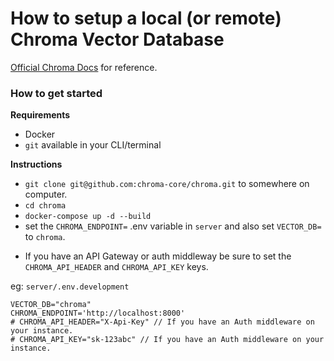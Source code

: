# How to setup a local (or remote) Chroma Vector Database

[Official Chroma Docs](https://docs.trychroma.com/usage-guide#running-chroma-in-clientserver-mode) for reference.

### How to get started

**Requirements**

- Docker
- `git` available in your CLI/terminal

**Instructions**

- `git clone git@github.com:chroma-core/chroma.git` to somewhere on computer.
- `cd chroma`
- `docker-compose up -d --build`
- set the `CHROMA_ENDPOINT=` .env variable in `server` and also set `VECTOR_DB=` to `chroma`.

* If you have an API Gateway or auth middleway be sure to set the `CHROMA_API_HEADER` and `CHROMA_API_KEY` keys.

eg: `server/.env.development`

```
VECTOR_DB="chroma"
CHROMA_ENDPOINT='http://localhost:8000'
# CHROMA_API_HEADER="X-Api-Key" // If you have an Auth middleware on your instance.
# CHROMA_API_KEY="sk-123abc" // If you have an Auth middleware on your instance.
```

